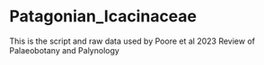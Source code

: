 # Patagonian_Icacinaceae
This is the script and raw data used by Poore et al 2023 Review of Palaeobotany and Palynology
